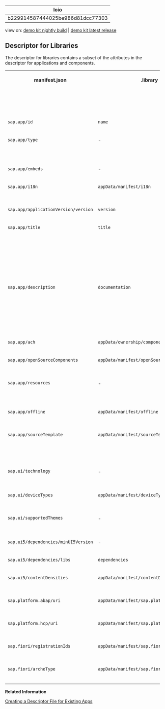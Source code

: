 <!-- loiob229914587444025be986d81dcc77303 -->

| loio |
| -----|
| b229914587444025be986d81dcc77303 |

<div id="loio">

view on: [demo kit nightly build](https://openui5nightly.hana.ondemand.com/#/topic/b229914587444025be986d81dcc77303) | [demo kit latest release](https://openui5.hana.ondemand.com/#/topic/b229914587444025be986d81dcc77303)</div>

## Descriptor for Libraries

The descriptor for libraries contains a subset of the attributes in the descriptor for applications and components.


<table>
<tr>
<th valign="top">

manifest.json



</th>
<th valign="top">

.library



</th>
<th valign="top">

Available for SAPUI5 dist libraries?



</th>
<th valign="top">

Comment



</th>
</tr>
<tr>
<td valign="top">

 `sap.app/id` 



</td>
<td valign="top">

 `name` 



</td>
<td valign="top">

x



</td>
<td valign="top">



</td>
</tr>
<tr>
<td valign="top">

 `sap.app/type` 



</td>
<td valign="top">

\-



</td>
<td valign="top">

x



</td>
<td valign="top">

Generated with value `library` 



</td>
</tr>
<tr>
<td valign="top">

 `sap.app/embeds` 



</td>
<td valign="top">

\-



</td>
<td valign="top">

x



</td>
<td valign="top">

Generated



</td>
</tr>
<tr>
<td valign="top">

 `sap.app/i18n` 



</td>
<td valign="top">

 `appData/manifest/i18n` 



</td>
<td valign="top">



</td>
<td valign="top">

New in `.library` 



</td>
</tr>
<tr>
<td valign="top">

 `sap.app/applicationVersion/version` 



</td>
<td valign="top">

 `version` 



</td>
<td valign="top">

x



</td>
<td valign="top">



</td>
</tr>
<tr>
<td valign="top">

 `sap.app/title` 



</td>
<td valign="top">

 `title` 



</td>
<td valign="top">

x



</td>
<td valign="top">

Text symbol syntax with leading curly brackets \(`{{`\) and trailing curly brackets \(`}}`\); new in `.library` 



</td>
</tr>
<tr>
<td valign="top">

 `sap.app/description` 



</td>
<td valign="top">

 `documentation` 



</td>
<td valign="top">

x



</td>
<td valign="top">

Text symbol syntax with leading curly brackets \(`{{`\) and trailing curly brackets \(`}}`\)



</td>
</tr>
<tr>
<td valign="top">

 `sap.app/ach` 



</td>
<td valign="top">

 `appData/ownership/component` 



</td>
<td valign="top">

x



</td>
<td valign="top">



</td>
</tr>
<tr>
<td valign="top">

 `sap.app/openSourceComponents` 



</td>
<td valign="top">

 `appData/manifest/openSourceComponents` 



</td>
<td valign="top">



</td>
<td valign="top">

New in `.library` 



</td>
</tr>
<tr>
<td valign="top">

 `sap.app/resources` 



</td>
<td valign="top">

\-



</td>
<td valign="top">

x



</td>
<td valign="top">

Generated with value `resources.json` 



</td>
</tr>
<tr>
<td valign="top">

 `sap.app/offline` 



</td>
<td valign="top">

 `appData/manifest/offline` 



</td>
<td valign="top">

x



</td>
<td valign="top">

New in `.library` 



</td>
</tr>
<tr>
<td valign="top">

 `sap.app/sourceTemplate` 



</td>
<td valign="top">

 `appData/manifest/sourceTemplate` 



</td>
<td valign="top">



</td>
<td valign="top">

New in `.library`, to be filled by SAP Web IDE only



</td>
</tr>
<tr>
<td valign="top">

 `sap.ui/technology` 



</td>
<td valign="top">

\-



</td>
<td valign="top">

x



</td>
<td valign="top">

Generated with value `UI5` 



</td>
</tr>
<tr>
<td valign="top">

 `sap.ui/deviceTypes` 



</td>
<td valign="top">

 `appData/manifest/deviceTypes` 



</td>
<td valign="top">



</td>
<td valign="top">

New in `.library` 



</td>
</tr>
<tr>
<td valign="top">

 `sap.ui/supportedThemes` 



</td>
<td valign="top">

\-



</td>
<td valign="top">

x



</td>
<td valign="top">

Generated and merged



</td>
</tr>
<tr>
<td valign="top">

 `sap.ui5/dependencies/minUI5Version` 



</td>
<td valign="top">

\-



</td>
<td valign="top">

x



</td>
<td valign="top">

Generated



</td>
</tr>
<tr>
<td valign="top">

 `sap.ui5/dependencies/libs` 



</td>
<td valign="top">

 `dependencies` 



</td>
<td valign="top">

x



</td>
<td valign="top">



</td>
</tr>
<tr>
<td valign="top">

 `sap.ui5/contentDensities` 



</td>
<td valign="top">

 `appData/manifest/contentDensities` 



</td>
<td valign="top">



</td>
<td valign="top">

New in `.library` 



</td>
</tr>
<tr>
<td valign="top">

 `sap.platform.abap/uri` 



</td>
<td valign="top">

 `appData/manifest/sap.platform.abap/uri` 



</td>
<td valign="top">



</td>
<td valign="top">

New in `.library` 



</td>
</tr>
<tr>
<td valign="top">

 `sap.platform.hcp/uri` 



</td>
<td valign="top">

 `appData/manifest/sap.platform.hcp/uri` 



</td>
<td valign="top">



</td>
<td valign="top">

New in `.library` 



</td>
</tr>
<tr>
<td valign="top">

 `sap.fiori/registrationIds` 



</td>
<td valign="top">

 `appData/manifest/sap.fiori/registrationId` 



</td>
<td valign="top">



</td>
<td valign="top">

New in `.library` 



</td>
</tr>
<tr>
<td valign="top">

 `sap.fiori/archeType` 



</td>
<td valign="top">

 `appData/manifest/sap.fiori/archeType` 



</td>
<td valign="top">



</td>
<td valign="top">

New in `.library` 



</td>
</tr>
</table>

**Related Information**  


[Creating a Descriptor File for Existing Apps](Creating_a_Descriptor_File_for_Existing_Apps_3a9baba.md "Detailed description of the steps needed to create a descriptor V2 for applications file for an existing transactional app created by the customer based on SAP Fiori.")

